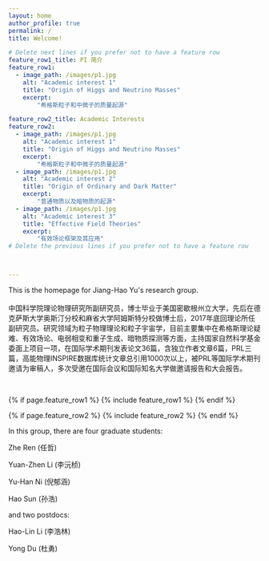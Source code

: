 ```yaml
---
layout: home
author_profile: true
permalink: /
title: Welcome!

# Delete next lines if you prefer not to have a feature row
feature_row1_title: PI 简介
feature_row1:
  - image_path: /images/p1.jpg
    alt: "Academic interest 1"
    title: "Origin of Higgs and Neutrino Masses"
    excerpt:
        "希格斯粒子和中微子的质量起源"

feature_row2_title: Academic Interests
feature_row2:
  - image_path: /images/p1.jpg
    alt: "Academic interest 1"
    title: "Origin of Higgs and Neutrino Masses"
    excerpt:
        "希格斯粒子和中微子的质量起源"
  - image_path: /images/p1.jpg
    alt: "Academic interest 2"
    title: "Origin of Ordinary and Dark Matter"
    excerpt:
        "普通物质以及暗物质的起源"
  - image_path: /images/p1.jpg
    alt: "Academic interest 3"
    title: "Effective Field Theories"
    excerpt:
        "有效场论框架及其应用"
# Delete the previous lines if you prefer not to have a feature row



---
```

This is the homepage for Jiang-Hao Yu's research group.  
<br />
中国科学院理论物理研究所副研究员，博士毕业于美国密歇根州立大学，先后在德克萨斯大学奥斯汀分校和麻省大学阿姆斯特分校做博士后，2017年底回理论所任副研究员。研究领域为粒子物理理论和粒子宇宙学，目前主要集中在希格斯理论疑难、有效场论、电弱相变和重子生成、暗物质探测等方面，主持国家自然科学基金委面上项目一项，在国际学术期刊发表论文36篇，含独立作者文章6篇，PRL三篇，高能物理INSPIRE数据库统计文章总引用1000次以上，被PRL等国际学术期刊邀请为审稿人，多次受邀在国际会议和国际知名大学做邀请报告和大会报告。


<!-- Delete next line if you prefer not to have a feature row. -->
<br />

{% if page.feature_row1 %}
  {% include feature_row1 %}
{% endif %}

{% if page.feature_row2 %}
  {% include feature_row2 %}
{% endif %}
<!-- Delete previous lines if you prefer not to have a feature row. -->


In this group, there are four graduate students:

Zhe Ren (任哲)

Yuan-Zhen Li (李沅桢)

Yu-Han Ni (倪郁涵)

Hao Sun (孙浩)

and two postdocs:

Hao-Lin Li (李浩林)

Yong Du (杜勇)


